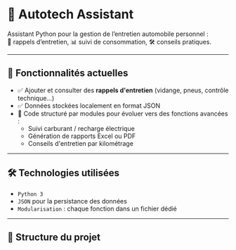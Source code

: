 # 🧠 Autotech Assistant

Assistant Python pour la gestion de l’entretien automobile personnel :  
📅 rappels d’entretien, 📊 suivi de consommation, 🛠️ conseils pratiques.

---

## 🚀 Fonctionnalités actuelles

- ✅ Ajouter et consulter des **rappels d'entretien** (vidange, pneus, contrôle technique…)
- ✅ Données stockées localement en format JSON
- 🧱 Code structuré par modules pour évoluer vers des fonctions avancées :
  - Suivi carburant / recharge électrique
  - Génération de rapports Excel ou PDF
  - Conseils d'entretien par kilométrage

---

## 🛠️ Technologies utilisées

- `Python 3`
- `JSON` pour la persistance des données
- `Modularisation` : chaque fonction dans un fichier dédié

---

## 📁 Structure du projet


